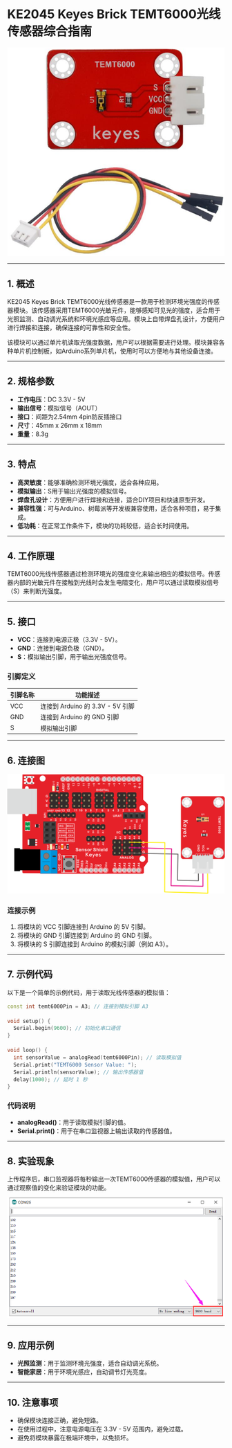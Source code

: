 # KE2045 Keyes Brick TEMT6000光线传感器综合指南

![image-20250317162533864](media/image-20250317162533864.png)

---

## 1. 概述
KE2045 Keyes Brick TEMT6000光线传感器是一款用于检测环境光强度的传感器模块。该传感器采用TEMT6000光敏元件，能够感知可见光的强度，适合用于光照监测、自动调光系统和环境光感应等应用。模块上自带焊盘孔设计，方便用户进行焊接和连接，确保连接的可靠性和安全性。

该模块可以通过单片机读取光强度数据，用户可以根据需要进行处理。模块兼容各种单片机控制板，如Arduino系列单片机，使用时可以方便地与其他设备连接。

---

## 2. 规格参数
- **工作电压**：DC 3.3V - 5V  
- **输出信号**：模拟信号（AOUT）  
- **接口**：间距为2.54mm 4pin防反插接口  
- **尺寸**：45mm x 26mm x 18mm  
- **重量**：8.3g  

---

## 3. 特点
- **高灵敏度**：能够准确检测环境光强度，适合各种应用。
- **模拟输出**：S用于输出光强度的模拟信号。
- **焊盘孔设计**：方便用户进行焊接和连接，适合DIY项目和快速原型开发。
- **兼容性强**：可与Arduino、树莓派等开发板兼容使用，适合各种项目，易于集成。
- **低功耗**：在正常工作条件下，模块的功耗较低，适合长时间使用。

---

## 4. 工作原理
TEMT6000光线传感器通过检测环境光的强度变化来输出相应的模拟信号。传感器内部的光敏元件在接触到光线时会发生电阻变化，用户可以通过读取模拟信号（S）来判断光强度。

---

## 5. 接口
- **VCC**：连接到电源正极（3.3V - 5V）。
- **GND**：连接到电源负极（GND）。
- **S**：模拟输出引脚，用于输出光强度信号。

### 引脚定义
| 引脚名称 | 功能描述                     |
|----------|------------------------------|
| VCC      | 连接到 Arduino 的 3.3V - 5V 引脚 |
| GND      | 连接到 Arduino 的 GND 引脚  |
| S     | 模拟输出引脚                |

---

## 6. 连接图
![image-20250317162547759](media/image-20250317162547759.png)

### 连接示例
1. 将模块的 VCC 引脚连接到 Arduino 的 5V 引脚。
2. 将模块的 GND 引脚连接到 Arduino 的 GND 引脚。
3. 将模块的 S 引脚连接到 Arduino 的模拟引脚（例如 A3）。

---

## 7. 示例代码
以下是一个简单的示例代码，用于读取光线传感器的模拟值：
```cpp
const int temt6000Pin = A3; // 连接到模拟引脚 A3

void setup() {
  Serial.begin(9600); // 初始化串口通信
}

void loop() {
  int sensorValue = analogRead(temt6000Pin); // 读取模拟值
  Serial.print("TEMT6000 Sensor Value: ");
  Serial.println(sensorValue); // 输出传感器值
  delay(1000); // 延时 1 秒
}
```

### 代码说明
- **analogRead()**：用于读取模拟引脚的值。
- **Serial.print()**：用于在串口监视器上输出读取的传感器值。

---

## 8. 实验现象
上传程序后，串口监视器将每秒输出一次TEMT6000传感器的模拟值，用户可以通过观察值的变化来验证模块的功能。

![image-20250317162606759](media/image-20250317162606759.png)

---

## 9. 应用示例
- **光照监测**：用于监测环境光强度，适合自动调光系统。
- **智能家居**：用于环境光感应，自动调节灯光亮度。

---

## 10. 注意事项
- 确保模块连接正确，避免短路。
- 在使用过程中，注意电源电压在 3.3V - 5V 范围内，避免过载。
- 避免将模块暴露在极端环境中，以免损坏。

